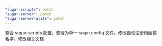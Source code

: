 ```yaml
---
"sugar-scripts": patch
"sugar-server": patch
"sugar-server-utils": patch
---
```


整合 sugar-scripts 配置，整理为单一 sugar.config 文件。修改自动注册用函数名字。修改相关文档
